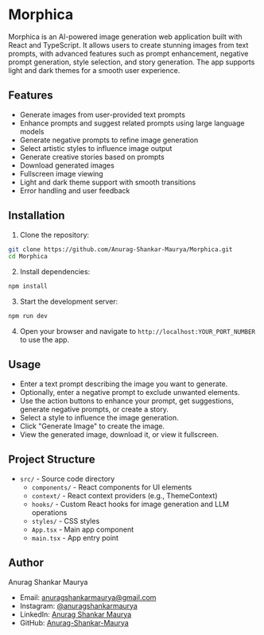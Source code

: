 # Morphica

Morphica is an AI-powered image generation web application built with React and TypeScript. It allows users to create stunning images from text prompts, with advanced features such as prompt enhancement, negative prompt generation, style selection, and story generation. The app supports light and dark themes for a smooth user experience.

## Features

- Generate images from user-provided text prompts
- Enhance prompts and suggest related prompts using large language models
- Generate negative prompts to refine image generation
- Select artistic styles to influence image output
- Generate creative stories based on prompts
- Download generated images
- Fullscreen image viewing
- Light and dark theme support with smooth transitions
- Error handling and user feedback

## Installation

1. Clone the repository:

```bash
git clone https://github.com/Anurag-Shankar-Maurya/Morphica.git
cd Morphica
```

2. Install dependencies:

```bash
npm install
```

3. Start the development server:

```bash
npm run dev
```

4. Open your browser and navigate to `http://localhost:YOUR_PORT_NUMBER` to use the app.

## Usage

- Enter a text prompt describing the image you want to generate.
- Optionally, enter a negative prompt to exclude unwanted elements.
- Use the action buttons to enhance your prompt, get suggestions, generate negative prompts, or create a story.
- Select a style to influence the image generation.
- Click "Generate Image" to create the image.
- View the generated image, download it, or view it fullscreen.

## Project Structure

- `src/` - Source code directory
  - `components/` - React components for UI elements
  - `context/` - React context providers (e.g., ThemeContext)
  - `hooks/` - Custom React hooks for image generation and LLM operations
  - `styles/` - CSS styles
  - `App.tsx` - Main app component
  - `main.tsx` - App entry point

## Author

Anurag Shankar Maurya
- Email: [anuragshankarmaurya@gmail.com](mailto:anuragshankarmaurya@gmail.com) 
- Instagram: [@anuragshankarmaurya](https://www.instagram.com/anuragshankarmaurya/)  
- LinkedIn: [Anurag Shankar Maurya](https://www.linkedin.com/in/anurag-shankar-maurya/)  
- GitHub: [Anurag-Shankar-Maurya](https://github.com/Anurag-Shankar-Maurya)  
